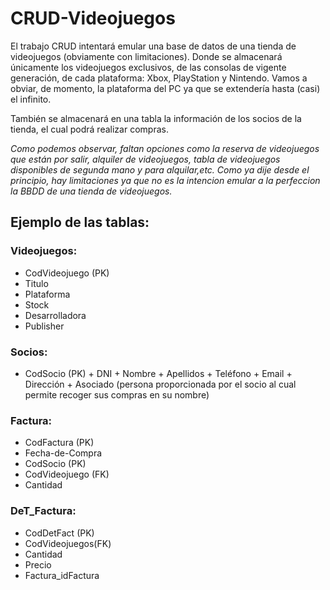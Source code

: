 # CRUD-Videojuegos

El trabajo CRUD intentará emular una base de datos de una tienda de videojuegos (obviamente con limitaciones). Donde se almacenará únicamente los videojuegos exclusivos, de las consolas de vigente generación, de cada plataforma: Xbox, PlayStation y Nintendo. Vamos a obviar, de momento, la plataforma del PC ya que se extendería hasta (casi) el infinito.

También se almacenará en una tabla la información de los socios de la tienda, el cual podrá realizar compras.

*Como podemos observar, faltan opciones como la reserva de videojuegos que están por salir, alquiler de videojuegos, tabla de videojuegos disponibles de segunda mano y para alquilar,etc. Como ya dije desde el principio, hay limitaciones ya que no es la intencion emular a la perfeccion la BBDD de una tienda de videojuegos.*


## Ejemplo de las tablas:

### Videojuegos:
+ CodVideojuego (PK)
+ Titulo
+ Plataforma
+ Stock
+ Desarrolladora
+ Publisher
    
    
### Socios:
   + CodSocio (PK)
    + DNI
    + Nombre
    + Apellidos
    + Teléfono
    + Email
    + Dirección
    + Asociado (persona proporcionada por el socio al cual permite recoger sus compras en su nombre)
    
### Factura:
+ CodFactura (PK)
+ Fecha-de-Compra
+ CodSocio (PK)
+ CodVideojuego (FK)
+ Cantidad

### DeT_Factura:
+ CodDetFact (PK)
+ CodVideojuegos(FK)
+ Cantidad
+ Precio
+ Factura_idFactura
